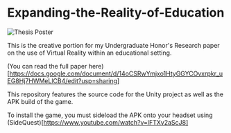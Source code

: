 # Expanding-the-Reality-of-Education

![Thesis Poster](https://github.com/user-attachments/assets/5a626440-d7d8-438e-a496-0a4fd2b3b22f)

This is the creative portion for my Undergraduate Honor's Research paper on the use of Virtual Reality within an educational setting. 

(You can read the full paper here)[https://docs.google.com/document/d/14oCSRwYmjxo1HtyGGYCOvxrpkr_uEG8Hj7HWMeLlCB4/edit?usp=sharing]

This repository features the source code for the Unity project as well as the APK build of the game.

To install the game, you must sideload the APK onto your headset using (SideQuest)[https://www.youtube.com/watch?v=lFTXv2aScJ8]

